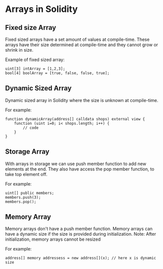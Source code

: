 # Arrays in Solidity

## Fixed size Array
Fixed sized arrays have a set amount of values at compile-time. These arrays have their size determined at compile-time and they cannot grow or shrink in size.

Example of fixed sized array:
```
uint[3] intArray = [1,2,3];
bool[4] boolArray = [true, false, false, true];
```


## Dynamic Sized Array
Dynamic sized array in Solidity where the size is unknown at compile-time.

For example:
```
function dynamicArray(address[] calldata shops) external view {
    function (uint i=0; i< shops.length; i++) {
        // code
    }
}
```

## Storage Array
With arrays in storage we can use push member function to add new elements at the end. They also have access the pop member function, to take top element off.

For example:
```
uint[] public members;
members.push(3);
members.pop();
```

## Memory Array
Memory arrays don't have a push member function.
Memory arrays can have a dynamic size if the size is provided during initialization.
Note: After initialization, memory arrays cannot be resized

For example:
```
address[] memory addressess = new address[](x); // here x is dynamic size
```